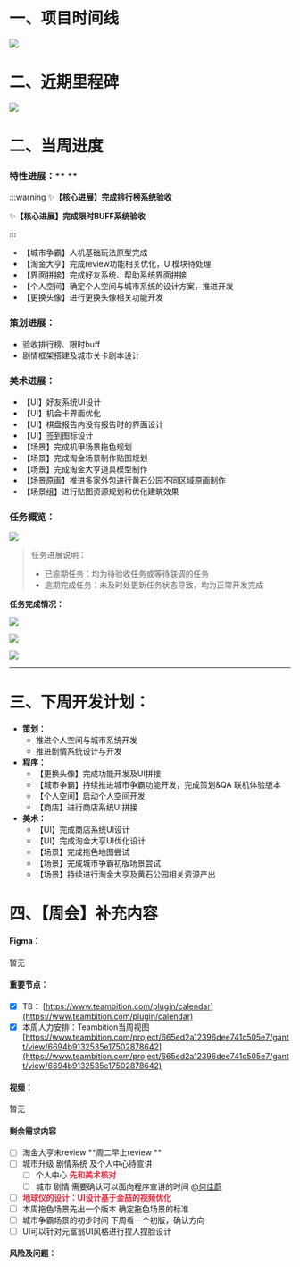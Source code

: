 # 一、项目时间线
![](https://cdn.nlark.com/yuque/0/2024/png/12926950/1728733474128-8e6e56b9-eff3-4b7a-adc8-ff37c76b769c.png)

# 二、近期里程碑
![](https://cdn.nlark.com/yuque/0/2024/png/12926950/1729936749863-6a003b77-0315-41a1-b2a0-87ef63fb5187.png)

# 二、当周进度
### 特性进展：** **
:::warning
✨**【核心进展】完成排行榜系统验收**

✨**【核心进展】完成限时BUFF系统验收**

:::

+ 【城市争霸】人机基础玩法原型完成
+ 【淘金大亨】完成review功能相关优化，UI模块待处理
+ 【界面拼接】完成好友系统、帮助系统界面拼接
+  【个人空间】确定个人空间与城市系统的设计方案，推进开发  
+ 【更换头像】进行更换头像相关功能开发

### 策划进展：
+ 验收排行榜、限时buff
+ 剧情框架搭建及城市关卡剧本设计  

### 美术进展：
+ 【UI】好友系统UI设计
+ 【UI】机会卡界面优化
+ 【UI】棋盘报告内没有报告时的界面设计
+ 【UI】签到图标设计
+ 【场景】完成机甲场景拖色规划
+ 【场景】完成淘金场景制作贴图规划
+ 【场景】完成淘金大亨道具模型制作
+ 【场景原画】推进多家外包进行黄石公园不同区域原画制作
+ 【场景组】进行贴图资源规划和优化建筑效果

### 任务概览：
![](https://cdn.nlark.com/yuque/0/2024/png/12926950/1730464745324-6cd8c509-e1c9-4be3-a845-e21f7a220312.png)

> 任务进展说明：
>
> + 已逾期任务：均为待验收任务或等待联调的任务
> + 逾期完成任务：未及时处更新任务状态导致，均为正常开发完成
>

**任务完成情况：**

![](https://cdn.nlark.com/yuque/0/2024/png/12926950/1730464009555-15eaa9ac-b93c-4873-8ffa-d4a9d275d300.png)

![](https://cdn.nlark.com/yuque/0/2024/png/12926950/1730464019933-876c0f83-79f1-44fb-be1d-69be1e8fce08.png)

![](https://cdn.nlark.com/yuque/0/2024/png/12926950/1730464028579-fe34005c-dcb0-4825-bcfe-7cde68c90dcb.png)

---

# 三、下周开发计划：
+ **策划：**
    - 推进个人空间与城市系统开发
    - 推进剧情系统设计与开发  
+ **程序：**
    - 【更换头像】完成功能开发及UI拼接  
    - 【城市争霸】持续推进城市争霸功能开发，完成策划&QA 联机体验版本
    - 【个人空间】启动个人空间开发
    - 【商店】进行商店系统UI拼接
+ **美术：**
    - 【UI】完成商店系统UI设计
    - 【UI】完成淘金大亨UI优化设计
    - 【场景】完成拖色地图尝试
    - 【场景】完成城市争霸初版场景尝试 
    - 【场景】持续进行淘金大亨及黄石公园相关资源产出

# 四、【周会】补充内容
#### Figma：
暂无

#### 重要节点：
- [x] TB： [https://www.teambition.com/plugin/calendar](https://www.teambition.com/plugin/calendar)
- [x] 本周人力安排：Teambition当周视图 [https://www.teambition.com/project/665ed2a12396dee741c505e7/gantt/view/6694b9132535e17502878642](https://www.teambition.com/project/665ed2a12396dee741c505e7/gantt/view/6694b9132535e17502878642)

#### 视频：
暂无

#### 剩余需求内容
- [ ] 淘金大亨未review  **周二早上review **
- [ ] 城市升级 剧情系统 及个人中心待宣讲 
    - [ ] 个人中心 **<font style="color:#DF2A3F;">先和美术核对 </font>**
    - [ ] 城市 剧情 需要确认可以面向程序宣讲的时间 [@何佳蔚](undefined/littleorange-8k8nt)
- [ ] **<font style="color:#DF2A3F;">地球仪的设计：UI设计基于金喆的视频优化 </font>**
- [ ] 本周拖色场景先出一个版本 确定拖色场景的标准
- [ ] 城市争霸场景的初步时间 下周看一个初版，确认方向
- [ ] UI可以针对元富翁UI风格进行捏人捏脸设计

#### 风险及问题：


